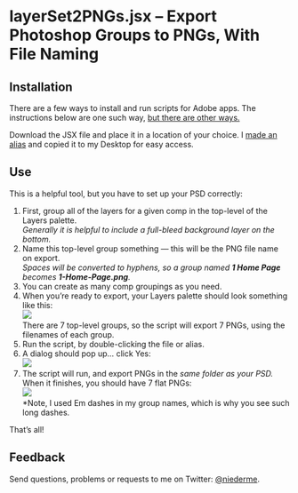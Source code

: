 # layerSet2PNGs.jsx – Export Photoshop Groups to PNGs, With File Naming

## Installation

There are a few ways to install and run scripts for Adobe apps. The instructions below are one such way, [but there are other ways.](http://speedscraps.blogspot.com/2010/04/installing-scripts-photoshop.html)

Download the JSX file and place it in a location of your choice. I [made an alias](http://www.dummies.com/how-to/content/basics-of-aliases-in-os-x-mavericks.html) and copied it to my Desktop for easy access.

## Use

This is a helpful tool, but you have to set up your PSD correctly:

1. First, group all of the layers for a given comp in the top-level of the Layers palette.  
*Generally it is helpful to include a full-bleed background layer on the bottom.*
2. Name this top-level group something — this will be the PNG file name on export.  
*Spaces will be converted to hyphens, so a group named **1 Home Page** becomes **1-Home-Page.png**.*
3. You can create as many comp groupings as you need.
4. When you’re ready to export, your Layers palette should look something like this:  
![](http://f.cl.ly/items/1u2Q0q2v343P0h2F2s42/Screen%20Shot%202014-12-11%20at%2011.30.03%20AM.png)  
There are 7 top-level groups, so the script will export 7 PNGs, using the filenames of each group.
8. Run the script, by double-clicking the file or alias.
9. A dialog should pop up… click Yes:  
![](http://f.cl.ly/items/2Z0b013F0x0E243z2D03/Screen%20Shot%202014-12-11%20at%2011.58.30%20AM.png)
10. The script will run, and export PNGs in the *same folder as your PSD.* When it finishes, you should have 7 flat PNGs:  
![](http://f.cl.ly/items/07322D110n0f2B2U230P/Screen%20Shot%202014-12-11%20at%2012.00.54%20PM.png)  
*Note, I used Em dashes in my group names, which is why you see such long dashes.

That’s all!

## Feedback

Send questions, problems or requests to me on Twitter: [@niederme](https://twitter.com/niederme/).